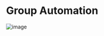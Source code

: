 # Group Automation
![image](https://github.com/ericcames/Group-Automation/assets/99105520/fe28d23f-81eb-4a41-9761-b989e6f7cd54)
